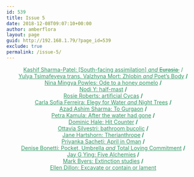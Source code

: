 ```yaml
---
id: 539
title: Issue 5
date: 2018-12-08T09:07:10+00:00
author: amberflora
layout: page
guid: http://192.168.1.79/?page_id=539
exclude: true
permalink: /issue-5/
---
```

<p style="text-align: center;">
  <span style="color: #339966;"><a style="color: #339966;" href="/issues/issue-5/kashif-sharma-patel-two-poems/">Kashif Sharma-Patel: [South-facing assimilation] <em>and</em> <del datetime="2018-11-27T18:56:07+00:00">Eurasia </del></a> /</span><br /> <span style="color: #339966;"><a style="color: #339966;" href="/issues/issue-5/yulya-tsimafeyeva-valzhyna-mort-two-poems/">Yulya Tsimafeyeva trans. Valzhyna Mort: Zhlobin <em>and</em> Poet&#8217;s Body</a> <strong>/</strong></span><br /> <span style="color: #339966;"><a style="color: #339966;" href="/issues/issue-5/nina-mingya-powles-ode-honey-pomelo/">Nina Mingya Powles: Ode to a honey pomelo</a> <strong>/</strong></span><br /> <span style="color: #339966;"><a style="color: #339966;" href="/issues/issue-5/nodi-y-half-mast/">Nodi Y: half-mast</a> <strong>/</strong></span><br /> <span style="color: #339966;"><a style="color: #339966;" href="/issues/issue-5/rosie-roberts-artificial-cycas/">Rosie Roberts: artificial Cycas</a> <strong>/</strong></span><br /> <span style="color: #339966;"><a style="color: #339966;" href="/issues/issue-5/carla-sofia-ferreira-two-poems/">Carla Sofia Ferreira: Elegy for Water <em>and</em> Night Trees</a> <strong>/</strong></span><br /> <span style="color: #339966;"><a style="color: #339966;" href="/issues/issue-5/azad-ashim-sharma-to-gurgaon/">Azad Ashim Sharma: To Gurgaon</a> <strong>/</strong></span><br /> <span style="color: #339966;"><a style="color: #339966;" href="/issues/issue-5/petra-kamula-after-water/">Petra Kamula: After the water had gone</a> <strong>/</strong></span><br /> <span style="color: #339966;"><a style="color: #339966;" href="/issues/issue-5/dominic-hale-hit-counter/">Dominic Hale: Hit Counter</a> <strong>/</strong></span><br /> <span style="color: #339966;"><a style="color: #339966;" href="/issues/issue-5/ottavia-silvestri-bathroom-bucolic/">Ottavia Silvestri: bathroom bucolic</a> <strong>/</strong><strong><br /> </strong><a style="color: #339966;" href="/issues/issue-5/jane-hartshorn-therianthrope/">Jane Hartshorn: Therianthrope</a><strong> /</strong></span><br /> <span style="color: #339966;"><a style="color: #339966;" href="/issues/issue-5/priyanka-sacheti-april-in-oman/">Priyanka Sacheti: April in Oman</a> <strong>/</strong></span><br /> <span style="color: #339966;"><a style="color: #339966;" href="/issues/issue-5/denise-bonetti-two-poems/">Denise Bonetti: Pocket, Umbrella <em>and</em> Total Loving Commitment</a> <strong>/<br /> </strong><a style="color: #339966;" href="/issues/issue-5/jay-g-ying-five-alchemies/">Jay G Ying: Five Alchemies</a><strong> /</strong></span><br /> <span style="color: #339966;"><a style="color: #339966;" href="/issues/issue-5/mark-byers-extinction-studies/">Mark Byers: Extinction studies</a> <strong>/</strong></span><br /> <span style="color: #339966;"><a style="color: #339966;" href="/issues/issue-5/ellen-dillon-excavate-contain-lament/">Ellen Dillon: Excavate or contain or lament</a></span>
</p>

